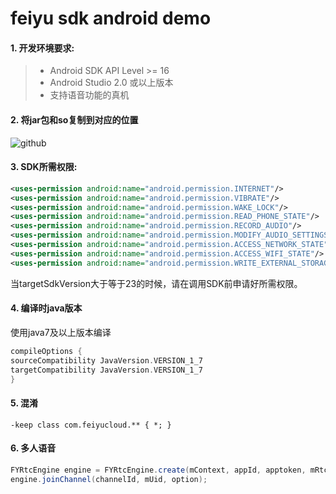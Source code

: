 # feiyu sdk android demo

#### 1. 开发环境要求:

> * Android SDK API Level >= 16
> * Android Studio 2.0 或以上版本
> * 支持语音功能的真机


#### 2. 将jar包和so复制到对应的位置

![github](https://github.com/FeiyuCloud/android-sdk-demo/master/img/fycloud-androidstudio.png "github")

#### 3. SDK所需权限:

```xml
<uses-permission android:name="android.permission.INTERNET"/>
<uses-permission android:name="android.permission.VIBRATE"/>
<uses-permission android:name="android.permission.WAKE_LOCK"/>
<uses-permission android:name="android.permission.READ_PHONE_STATE"/>
<uses-permission android:name="android.permission.RECORD_AUDIO"/>
<uses-permission android:name="android.permission.MODIFY_AUDIO_SETTINGS"/>
<uses-permission android:name="android.permission.ACCESS_NETWORK_STATE"/>
<uses-permission android:name="android.permission.ACCESS_WIFI_STATE"/>
<uses-permission android:name="android.permission.WRITE_EXTERNAL_STORAGE"/>
```

当targetSdkVersion大于等于23的时候，请在调用SDK前申请好所需权限。

#### 4. 编译时java版本

使用java7及以上版本编译

```groovy
compileOptions {
sourceCompatibility JavaVersion.VERSION_1_7
targetCompatibility JavaVersion.VERSION_1_7
}
```


#### 5. 混淆

```
-keep class com.feiyucloud.** { *; }
```

#### 6. 多人语音
```java
FYRtcEngine engine = FYRtcEngine.create(mContext, appId, apptoken, mRtcEventHandler);
engine.joinChannel(channelId, mUid, option);
```


<br/>
